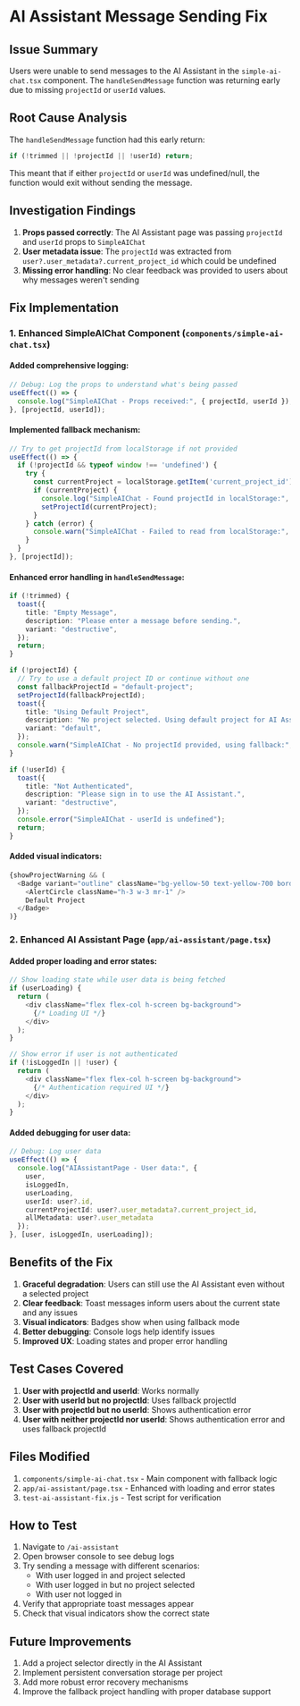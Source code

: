 # AI Assistant Message Sending Fix

## Issue Summary
Users were unable to send messages to the AI Assistant in the `simple-ai-chat.tsx` component. The `handleSendMessage` function was returning early due to missing `projectId` or `userId` values.

## Root Cause Analysis
The `handleSendMessage` function had this early return:
```typescript
if (!trimmed || !projectId || !userId) return;
```

This meant that if either `projectId` or `userId` was undefined/null, the function would exit without sending the message.

## Investigation Findings
1. **Props passed correctly**: The AI Assistant page was passing `projectId` and `userId` props to `SimpleAIChat`
2. **User metadata issue**: The `projectId` was extracted from `user?.user_metadata?.current_project_id` which could be undefined
3. **Missing error handling**: No clear feedback was provided to users about why messages weren't sending

## Fix Implementation

### 1. Enhanced SimpleAIChat Component (`components/simple-ai-chat.tsx`)

#### Added comprehensive logging:
```typescript
// Debug: Log the props to understand what's being passed
useEffect(() => {
  console.log("SimpleAIChat - Props received:", { projectId, userId });
}, [projectId, userId]);
```

#### Implemented fallback mechanism:
```typescript
// Try to get projectId from localStorage if not provided
useEffect(() => {
  if (!projectId && typeof window !== 'undefined') {
    try {
      const currentProject = localStorage.getItem('current_project_id');
      if (currentProject) {
        console.log("SimpleAIChat - Found projectId in localStorage:", currentProject);
        setProjectId(currentProject);
      }
    } catch (error) {
      console.warn("SimpleAIChat - Failed to read from localStorage:", error);
    }
  }
}, [projectId]);
```

#### Enhanced error handling in `handleSendMessage`:
```typescript
if (!trimmed) {
  toast({
    title: "Empty Message",
    description: "Please enter a message before sending.",
    variant: "destructive",
  });
  return;
}

if (!projectId) {
  // Try to use a default project ID or continue without one
  const fallbackProjectId = "default-project";
  setProjectId(fallbackProjectId);
  toast({
    title: "Using Default Project",
    description: "No project selected. Using default project for AI Assistant.",
    variant: "default",
  });
  console.warn("SimpleAIChat - No projectId provided, using fallback:", fallbackProjectId);
}

if (!userId) {
  toast({
    title: "Not Authenticated",
    description: "Please sign in to use the AI Assistant.",
    variant: "destructive",
  });
  console.error("SimpleAIChat - userId is undefined");
  return;
}
```

#### Added visual indicators:
```typescript
{showProjectWarning && (
  <Badge variant="outline" className="bg-yellow-50 text-yellow-700 border-yellow-200 text-xs py-0.5">
    <AlertCircle className="h-3 w-3 mr-1" />
    Default Project
  </Badge>
)}
```

### 2. Enhanced AI Assistant Page (`app/ai-assistant/page.tsx`)

#### Added proper loading and error states:
```typescript
// Show loading state while user data is being fetched
if (userLoading) {
  return (
    <div className="flex flex-col h-screen bg-background">
      {/* Loading UI */}
    </div>
  );
}

// Show error if user is not authenticated
if (!isLoggedIn || !user) {
  return (
    <div className="flex flex-col h-screen bg-background">
      {/* Authentication required UI */}
    </div>
  );
}
```

#### Added debugging for user data:
```typescript
// Debug: Log user data
useEffect(() => {
  console.log("AIAssistantPage - User data:", {
    user,
    isLoggedIn,
    userLoading,
    userId: user?.id,
    currentProjectId: user?.user_metadata?.current_project_id,
    allMetadata: user?.user_metadata
  });
}, [user, isLoggedIn, userLoading]);
```

## Benefits of the Fix

1. **Graceful degradation**: Users can still use the AI Assistant even without a selected project
2. **Clear feedback**: Toast messages inform users about the current state and any issues
3. **Visual indicators**: Badges show when using fallback mode
4. **Better debugging**: Console logs help identify issues
5. **Improved UX**: Loading states and proper error handling

## Test Cases Covered

1. **User with projectId and userId**: Works normally
2. **User with userId but no projectId**: Uses fallback projectId
3. **User with projectId but no userId**: Shows authentication error
4. **User with neither projectId nor userId**: Shows authentication error and uses fallback projectId

## Files Modified

1. `components/simple-ai-chat.tsx` - Main component with fallback logic
2. `app/ai-assistant/page.tsx` - Enhanced with loading and error states
3. `test-ai-assistant-fix.js` - Test script for verification

## How to Test

1. Navigate to `/ai-assistant`
2. Open browser console to see debug logs
3. Try sending a message with different scenarios:
   - With user logged in and project selected
   - With user logged in but no project selected
   - With user not logged in
4. Verify that appropriate toast messages appear
5. Check that visual indicators show the correct state

## Future Improvements

1. Add a project selector directly in the AI Assistant
2. Implement persistent conversation storage per project
3. Add more robust error recovery mechanisms
4. Improve the fallback project handling with proper database support